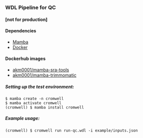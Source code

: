 ### WDL Pipeline for QC

#### [not for production]

#### Dependencies
- [Mamba](https://mamba.readthedocs.io/en/latest/index.html)
- [Docker](https://www.docker.com/)


#### Dockerhub images
- [akm0001/mamba-sra-tools](https://hub.docker.com/r/akm0001/mamba-sra-tools)
- [akm0001/mamba-trimmomatic](https://hub.docker.com/r/akm0001/mamba-trimmomatic)

##### Setting up the test environment:

```{bash}
$ mamba create -n cromwell
$ mamba activate cromwell
(cromwell) $ mamba install cromwell
```

##### Example usage:

```{bash}
(cromwell) $ cromwell run run-qc.wdl -i example/inputs.json
```


